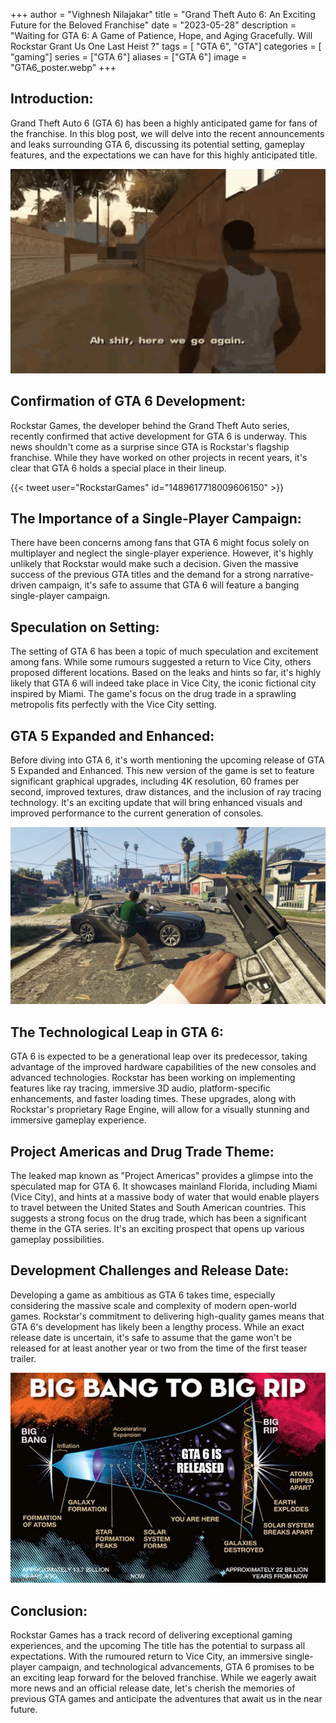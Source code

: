 +++
author = "Vighnesh Nilajakar"
title = "Grand Theft Auto 6: An Exciting Future for the Beloved Franchise"
date = "2023-05-28"
description = "Waiting for GTA 6: A Game of Patience, Hope, and Aging Gracefully. Will Rockstar Grant Us One Last Heist ?"
tags = [
    "GTA 6",
	"GTA"]
categories = [
    "gaming"]
series = ["GTA 6"]
aliases = ["GTA 6"]
image = "GTA6_poster.webp"
+++

## Introduction:
Grand Theft Auto 6 (GTA 6) has been a highly anticipated game for fans of the franchise. In this blog post, we will delve into the recent announcements and leaks surrounding GTA 6, discussing its potential setting, gameplay features, and the expectations we can have for this highly anticipated title.

![](ah_shit_here_we_go_again.gif)

## Confirmation of GTA 6 Development:
Rockstar Games, the developer behind the Grand Theft Auto series, recently confirmed that active development for GTA 6 is underway. This news shouldn't come as a surprise since GTA is Rockstar's flagship franchise. While they have worked on other projects in recent years, it's clear that GTA 6 holds a special place in their lineup.

{{< tweet user="RockstarGames" id="1489617718009606150" >}}

## The Importance of a Single-Player Campaign:
There have been concerns among fans that GTA 6 might focus solely on multiplayer and neglect the single-player experience. However, it's highly unlikely that Rockstar would make such a decision. Given the massive success of the previous GTA titles and the demand for a strong narrative-driven campaign, it's safe to assume that GTA 6 will feature a banging single-player campaign.

## Speculation on Setting:
The setting of GTA 6 has been a topic of much speculation and excitement among fans. While some rumours suggested a return to Vice City, others proposed different locations. Based on the leaks and hints so far, it's highly likely that GTA 6 will indeed take place in Vice City, the iconic fictional city inspired by Miami. The game's focus on the drug trade in a sprawling metropolis fits perfectly with the Vice City setting.

## GTA 5 Expanded and Enhanced:
Before diving into GTA 6, it's worth mentioning the upcoming release of GTA 5 Expanded and Enhanced. This new version of the game is set to feature significant graphical upgrades, including 4K resolution, 60 frames per second, improved textures, draw distances, and the inclusion of ray tracing technology. It's an exciting update that will bring enhanced visuals and improved performance to the current generation of consoles.

![GTA 5](GTA_5_Game_Play.jpg)

## The Technological Leap in GTA 6:
GTA 6 is expected to be a generational leap over its predecessor, taking advantage of the improved hardware capabilities of the new consoles and advanced technologies. Rockstar has been working on implementing features like ray tracing, immersive 3D audio, platform-specific enhancements, and faster loading times. These upgrades, along with Rockstar's proprietary Rage Engine, will allow for a visually stunning and immersive gameplay experience.

## Project Americas and Drug Trade Theme:
The leaked map known as "Project Americas" provides a glimpse into the speculated map for GTA 6. It showcases mainland Florida, including Miami (Vice City), and hints at a massive body of water that would enable players to travel between the United States and South American countries. This suggests a strong focus on the drug trade, which has been a significant theme in the GTA series. It's an exciting prospect that opens up various gameplay possibilities.

## Development Challenges and Release Date:
Developing a game as ambitious as GTA 6 takes time, especially considering the massive scale and complexity of modern open-world games. Rockstar's commitment to delivering high-quality games means that GTA 6's development has likely been a lengthy process. While an exact release date is uncertain, it's safe to assume that the game won't be released for at least another year or two from the time of the first teaser trailer.

![](GTA6_memes.webp)

## Conclusion:
Rockstar Games has a track record of delivering exceptional gaming experiences, and the upcoming
The title has the potential to surpass all expectations. With the rumoured return to Vice City, an immersive single-player campaign, and technological advancements, GTA 6 promises to be an exciting leap forward for the beloved franchise. While we eagerly await more news and an official release date, let's cherish the memories of previous GTA games and anticipate the adventures that await us in the near future.